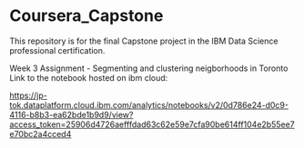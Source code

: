 # Coursera_Capstone
This repository is for the final Capstone project in the IBM Data Science professional certification.

Week 3 Assignment -  Segmenting and clustering neigborhoods in Toronto
Link to the notebook hosted on ibm cloud:  

https://jp-tok.dataplatform.cloud.ibm.com/analytics/notebooks/v2/0d786e24-d0c9-4116-b8b3-ea62bde1b9d9/view?access_token=25906d4726aefffdad63c62e59e7cfa90be614ff104e2b55ee7e70bc2a4cced4
